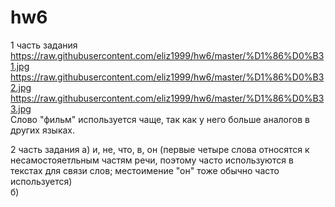 # hw6
1 часть задания   
https://raw.githubusercontent.com/eliz1999/hw6/master/%D1%86%D0%B31.jpg
https://raw.githubusercontent.com/eliz1999/hw6/master/%D1%86%D0%B32.jpg
https://raw.githubusercontent.com/eliz1999/hw6/master/%D1%86%D0%B33.jpg   
Слово "фильм" используется чаще, так как у него больше аналогов в других языках. 

2 часть задания
а) и, не, что, в, он (первые четыре слова относятся к несамостояетльным частям речи, поэтому часто используются в текстах для связи слов; местоимение "он" тоже обычно часто используется)   
б)
